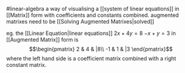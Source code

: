#linear-algebra 
a way of visualising a [[system of linear equations]] in [[Matrix]] form with coefficients and constants combined. augmented matrixes need to be [[Solving Augmented Matrixes|solved]]

eg. the [[Linear Equation|linear equations]]
$2x+4y=8$
$-x+y=3$
in [[Augmented Matrix]] form is
$$\begin{pmatrix}  
2 & 4 & |8\\  
-1 & 1 & |3  
\end{pmatrix}$$
where the left hand side is a coefficient matrix combined with a right constant matrix.